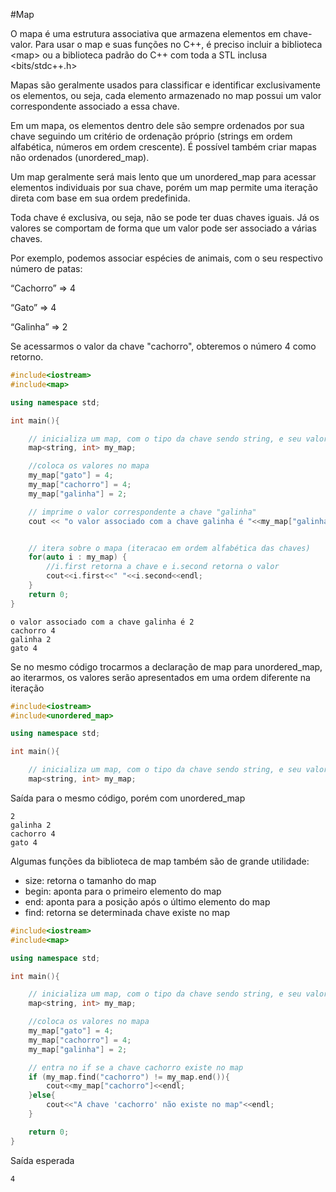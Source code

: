 #Map

O mapa é uma estrutura associativa que armazena elementos em chave-valor. Para usar o map e suas funções no C++, é preciso incluir a biblioteca \<map> ou a biblioteca padrão do C++ com toda a STL inclusa \<bits/stdc++.h> 

Mapas são geralmente usados ​​para classificar e identificar exclusivamente os elementos, ou seja, cada elemento armazenado no map possui um valor correspondente associado a essa chave.

Em um mapa, os elementos dentro dele são sempre ordenados por sua chave seguindo um critério de ordenação próprio (strings em ordem alfabética, números em ordem crescente). É possível também criar mapas não ordenados (unordered_map).

Um map geralmente será mais lento que um unordered_map para acessar elementos individuais por sua chave, porém um map permite uma iteração direta com base em sua ordem predefinida.

Toda chave é exclusiva, ou seja, não se pode ter duas chaves iguais. Já os valores se comportam de forma que um valor pode ser associado a várias chaves.

Por exemplo, podemos associar espécies de animais, com o seu respectivo número de patas: 

“Cachorro” => 4

“Gato” => 4

“Galinha” => 2

Se acessarmos o valor da chave "cachorro", obteremos o número 4 como retorno.

```cpp
#include<iostream>
#include<map>

using namespace std;

int main(){

    // inicializa um map, com o tipo da chave sendo string, e seu valor associado sendo int
    map<string, int> my_map;

    //coloca os valores no mapa
    my_map["gato"] = 4;
    my_map["cachorro"] = 4;
    my_map["galinha"] = 2;

    // imprime o valor correspondente a chave "galinha" 
    cout << "o valor associado com a chave galinha é "<<my_map["galinha"] << endl;


    // itera sobre o mapa (iteracao em ordem alfabética das chaves)
    for(auto i : my_map) {
        //i.first retorna a chave e i.second retorna o valor
        cout<<i.first<<" "<<i.second<<endl;
    }
    return 0;
}
```

```
o valor associado com a chave galinha é 2
cachorro 4
galinha 2
gato 4
```


Se no mesmo código trocarmos a declaração de map para unordered_map, ao iterarmos, os valores serão apresentados em uma ordem diferente na iteração

```cpp
#include<iostream>
#include<unordered_map>

using namespace std;

int main(){

    // inicializa um map, com o tipo da chave sendo string, e seu valor associado sendo int
    map<string, int> my_map;
```

Saída para o mesmo código, porém com unordered_map
```
2
galinha 2
cachorro 4
gato 4
```

Algumas funções da biblioteca de map também são de grande utilidade:

* size: retorna o tamanho do map
* begin: aponta para o primeiro elemento do map
* end: aponta para a posição após o último elemento do map
* find: retorna se determinada chave existe no map

```cpp
#include<iostream>
#include<map>

using namespace std;

int main(){

    // inicializa um map, com o tipo da chave sendo string, e seu valor associado sendo int
    map<string, int> my_map;

    //coloca os valores no mapa
    my_map["gato"] = 4;
    my_map["cachorro"] = 4;
    my_map["galinha"] = 2;

    // entra no if se a chave cachorro existe no map 
    if (my_map.find("cachorro") != my_map.end()){
        cout<<my_map["cachorro"]<<endl;
    }else{
        cout<<"A chave 'cachorro' não existe no map"<<endl;
    }

    return 0;
}
```
Saída esperada
```
4
```